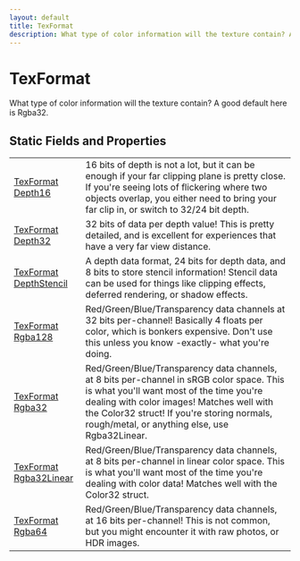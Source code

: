 ```yaml
---
layout: default
title: TexFormat
description: What type of color information will the texture contain? A good default here is Rgba32.
---
```

# TexFormat

What type of color information will the texture contain? A good default
here is Rgba32.




## Static Fields and Properties

|  |  |
|--|--|
|[TexFormat]({{site.url}}/Pages/Reference/TexFormat.html) [Depth16]({{site.url}}/Pages/Reference/TexFormat/Depth16.html)|16 bits of depth is not a lot, but it can be enough if your far clipping plane is pretty close. If you're seeing lots of flickering where two objects overlap, you either need to bring your far clip in, or switch to 32/24 bit depth.|
|[TexFormat]({{site.url}}/Pages/Reference/TexFormat.html) [Depth32]({{site.url}}/Pages/Reference/TexFormat/Depth32.html)|32 bits of data per depth value! This is pretty detailed, and is excellent for experiences that have a very far view distance.|
|[TexFormat]({{site.url}}/Pages/Reference/TexFormat.html) [DepthStencil]({{site.url}}/Pages/Reference/TexFormat/DepthStencil.html)|A depth data format, 24 bits for depth data, and 8 bits to store stencil information! Stencil data can be used for things like clipping effects, deferred rendering, or shadow effects.|
|[TexFormat]({{site.url}}/Pages/Reference/TexFormat.html) [Rgba128]({{site.url}}/Pages/Reference/TexFormat/Rgba128.html)|Red/Green/Blue/Transparency data channels at 32 bits per-channel! Basically 4 floats per color, which is bonkers expensive. Don't use this unless you know -exactly- what you're doing.|
|[TexFormat]({{site.url}}/Pages/Reference/TexFormat.html) [Rgba32]({{site.url}}/Pages/Reference/TexFormat/Rgba32.html)|Red/Green/Blue/Transparency data channels, at 8 bits per-channel in sRGB color space. This is what you'll want most of the time you're dealing with color images! Matches well with the Color32 struct! If you're storing normals, rough/metal, or anything else, use Rgba32Linear.|
|[TexFormat]({{site.url}}/Pages/Reference/TexFormat.html) [Rgba32Linear]({{site.url}}/Pages/Reference/TexFormat/Rgba32Linear.html)|Red/Green/Blue/Transparency data channels, at 8 bits per-channel in linear color space. This is what you'll want most of the time you're dealing with color data! Matches well with the Color32 struct.|
|[TexFormat]({{site.url}}/Pages/Reference/TexFormat.html) [Rgba64]({{site.url}}/Pages/Reference/TexFormat/Rgba64.html)|Red/Green/Blue/Transparency data channels, at 16 bits per-channel! This is not common, but you might encounter it with raw photos, or HDR images.|


